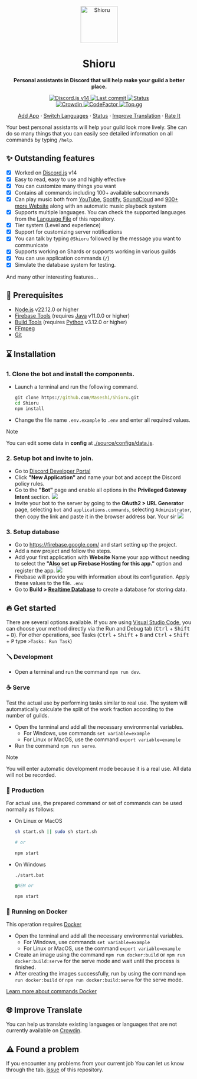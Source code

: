 <div align="center">
  <img src="https://raw.githubusercontent.com/Maseshi/Shioru/main/assets/icons/apple-touch-icon.png" width="100" alt="Shioru" />
  <strong>
    <h1>Shioru</h1>
    <p>Personal assistants in Discord that will help make your guild a better place.</p>
  </strong>
  <p>
    <a title="Discord.js v14" href="https://discord.js.org/">
      <img src="https://img.shields.io/badge/discord.js-14-blue?logo=discord&logoColor=white&style=for-the-badge" alt="Discord.js v14" />
    </a>
    <a title="Last commit" href="https://github.com/Maseshi/Shioru/commits/">
      <img src="https://img.shields.io/github/last-commit/Maseshi/Shioru?logo=github&style=for-the-badge" alt="Last commit" />
    </a>
    <a title="Status" href="https://shioru.statuspage.io/">
      <img src="https://img.shields.io/badge/dynamic/json?url=https%3A%2F%2Fq60yrzp0cbgg.statuspage.io%2Fapi%2Fv2%2Fstatus.json&query=status.indicator&logo=google-cloud&logoColor=white&label=status&style=for-the-badge" alt="Status" />
    </a>
    <br />
    <a title="Crowdin" href="https://crowdin.com/project/shioru">
      <img src="https://badges.crowdin.net/shioru/localized.svg" alt="Crowdin" />
    </a>
    <a title="CodeFactor" href="https://www.codefactor.io/repository/github/maseshi/shioru">
      <img src="https://www.codefactor.io/repository/github/maseshi/shioru/badge" alt="CodeFactor" />
    </a>
    <a title="Top.gg" href="https://top.gg/bot/704706906505347183">
      <img src="https://top.gg/api/widget/upvotes/704706906505347183.svg" alt="Top.gg" />
    </a>
  </p>
  <p>
    <a href="https://shiorus.web.app/invite">Add App</a>
    ·
    <a href="https://github.com/Maseshi/Shioru/tree/main/documents">Switch Languages</a>
    ·
    <a href="https://shioru.statuspage.io/">Status</a>
    ·
    <a href="https://crowdin.com/project/shioru">Improve Translation</a>
    ·
    <a href="https://top.gg/bot/704706906505347183">Rate It</a>
  </p>
</div>

Your best personal assistants will help your guild look more lively. She can do so many things that you can easily see detailed information on all commands by typing `/help`.

## ✨ Outstanding features

- [x] Worked on [Discord.js](https://discord.js.org/) v14
- [x] Easy to read, easy to use and highly effective
- [x] You can customize many things you want
- [x] Contains all commands including 100+ available subcommands
- [x] Can play music both from [YouTube](https://www.youtube.com/), [Spotify](https://www.spotify.com/), [SoundCloud](https://soundcloud.com/) and [900+ more Website](https://github.com/yt-dlp/yt-dlp/blob/master/supportedsites.md) along with an automatic music playback system
- [x] Supports multiple languages. You can check the supported languages ​​from the [Language File](https://github.com/Maseshi/Shioru/blob/main/source/configs/languages.json) of this repository.
- [x] Tier system (Level and experience)
- [x] Support for customizing server notifications
- [x] You can talk by typing `@Shioru` followed by the message you want to communicate
- [x] Supports working on Shards or supports working in various guilds
- [x] You can use application commands (`/`)
- [x] Simulate the database system for testing.

And many other interesting features...

## 🧩 Prerequisites

- [Node.js](https://nodejs.org/) v22.12.0 or higher
- [Firebase Tools](https://firebase.google.com/docs/cli) (requires [Java](https://www.oracle.com/java/technologies/downloads/) v11.0.0 or higher)
- [Build Tools](https://visualstudio.microsoft.com/downloads/#build-tools-for-visual-studio-2022) (requires [Python](https://www.python.org/downloads/) v3.12.0 or higher)
- [FFmpeg](https://ffmpeg.org/download.html)
- [Git](https://git-scm.com/downloads)

## ⌛ Installation

### 1. Clone the bot and install the components.

- Launch a terminal and run the following command.
  ```bat
  git clone https://github.com/Maseshi/Shioru.git
  cd Shioru
  npm install
  ```
- Change the file name `.env.example` to `.env` and enter all required values.

> [!NOTE]
> You can edit some data in **config** at [./source/configs/data.js](./source/configs/data.js).

### 2. Setup bot and invite to join.

- Go to [Discord Developer Portal](https://discord.com/developers/applications)
- Click **"New Application"** and name your bot and accept the Discord policy rules.
- Go to the **"Bot"** page and enable all options in the **Privileged Gateway Intent** section.
  ![](https://raw.githubusercontent.com/Maseshi/Shioru/main/assets/images/discord-developer-portal-privileged-gateway-intents.png)
- Invite your bot to the server by going to the **OAuth2 > URL Generator** page, selecting `bot` and `applications.commands`, selecting `Administrator`, then copy the link and paste it in the browser address bar. Your sir
  ![](https://raw.githubusercontent.com/Maseshi/Shioru/main/assets/images/discord-developer-portal-scopes.png)

### 3. Setup database

- Go to https://firebase.google.com/ and start setting up the project.
- Add a new project and follow the steps.
- Add your first application with **Website** Name your app without needing to select the **"Also set up Firebase Hosting for this app."** option and register the app.
  ![](https://raw.githubusercontent.com/Maseshi/Shioru/main/assets/images/firebase-setup-web-application.png)
- Firebase will provide you with information about its configuration. Apply these values to the file. `.env`
- Go to **Build > [Realtime Database](https://console.firebase.google.com/u/0/project/_/database/data)** to create a database for storing data.

## 🔥 Get started

There are several options available. If you are using [Visual Studio Code](https://code.visualstudio.com/), you can choose your method directly via the Run and Debug tab (<kbd>Ctrl</kbd> + <kbd>Shift</kbd> + <kbd>D</kbd>). For other operations, see Tasks (<kbd>Ctrl</kbd> + <kbd>Shift</kbd> + <kbd>B</kbd> and <kbd>Ctrl</kbd> + <kbd>Shift</kbd> + <kbd>P</kbd> type `>Tasks: Run Task`)

### 🪛 Development

- Open a terminal and run the command `npm run dev`.

### ☕ Serve

Test the actual use by performing tasks similar to real use. The system will automatically calculate the split of the work fraction according to the number of guilds.

- Open the terminal and add all the necessary environmental variables.
  - For Windows, use commands `set variable=example`
  - For Linux or MacOS, use the command `export variable=example`
- Run the command `npm run serve`.

> [!NOTE]
> You will enter automatic development mode because it is a real use. All data will not be recorded.

### 🍵 Production

For actual use, the prepared command or set of commands can be used normally as follows:

- On Linux or MacOS

  ```sh
  sh start.sh || sudo sh start.sh

  # or

  npm start
  ```

- On Windows

  ```bat
  ./start.bat

  @REM or

  npm start
  ```

### 🐳 Running on Docker

This operation requires [Docker](https://www.docker.com/products/docker-desktop/)

- Open the terminal and add all the necessary environmental variables.
  - For Windows, use commands `set variable=example`
  - For Linux or MacOS, use the command `export variable=example`
- Create an image using the command `npm run docker:build` or `npm run docker:build:serve` for the serve mode and wait until the process is finished.
- After creating the images successfully, run by using the command `npm run docker:build` or `npm run docker:build:serve` for the serve mode.

[Learn more about commands Docker](https://docs.docker.com/reference/)

## 🌐 Improve Translate

You can help us translate existing languages or languages that are not currently available on [Crowdin](https://crowdin.com/project/shioru).

## ⚠️ Found a problem

If you encounter any problems from your current job You can let us know through the tab. [issue](https://github.com/Maseshi/Shioru/issues) of this repository.
